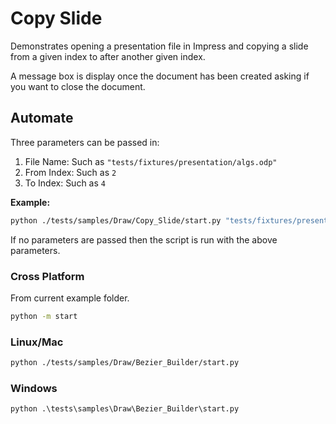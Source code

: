 # Copy Slide

Demonstrates opening a presentation file in Impress and copying a slide from a given index to after another given index.

A message box is display once the document has been created asking if you want to close the document.

## Automate

Three parameters can be passed in:

1. File Name: Such as `"tests/fixtures/presentation/algs.odp"`
2. From Index: Such as `2`
3. To Index: Such as `4`

**Example:**

```sh
python ./tests/samples/Draw/Copy_Slide/start.py "tests/fixtures/presentation/algs.odp" 0 2
```

If no parameters are passed then the script is run with the above parameters.

### Cross Platform

From current example folder.

```sh
python -m start
```

### Linux/Mac

```sh
python ./tests/samples/Draw/Bezier_Builder/start.py
```

### Windows

```ps
python .\tests\samples\Draw\Bezier_Builder\start.py
```
